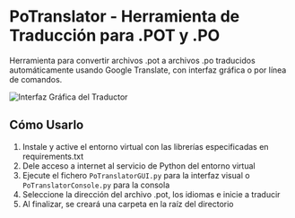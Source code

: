 # PoTranslator - Herramienta de Traducción para .POT y .PO

Herramienta para convertir archivos .pot a archivos .po traducidos automáticamente usando Google Translate, con interfaz gráfica o por línea de comandos.

![Interfaz Gráfica del Traductor](https://github.com/user-attachments/assets/9e127200-25d4-4367-9768-b2eef11d10e2)

## Cómo Usarlo

1. Instale y active el entorno virtual con las librerías especificadas en requirements.txt
2. Dele acceso a internet al servicio de Python del entorno virtual
3. Ejecute el fichero `PoTranslatorGUI.py` para la interfaz visual o `PoTranslatorConsole.py` para la consola
4. Seleccione la dirección del archivo .pot, los idiomas e inicie a traducir
5. Al finalizar, se creará una carpeta en la raíz del directorio
